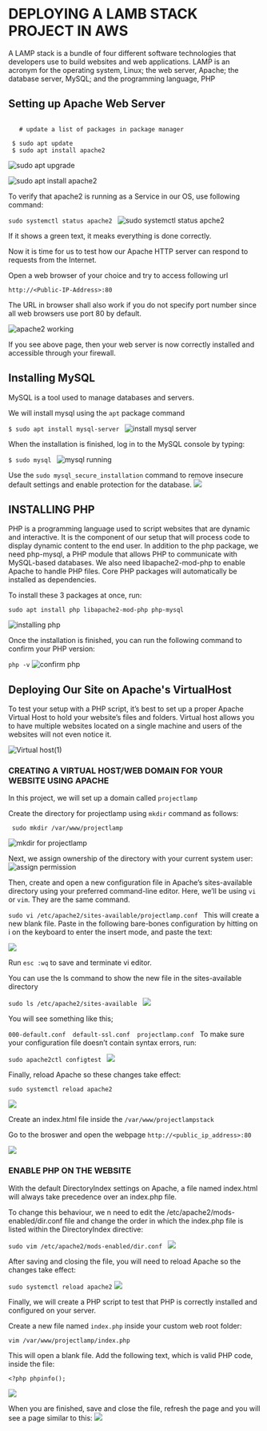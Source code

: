 # DEPLOYING A LAMB STACK PROJECT IN AWS

A LAMP stack is a bundle of four different software technologies that developers use to build websites and web applications. LAMP is an acronym for the operating system, Linux; the web server, Apache; the database server, MySQL; and the programming language, PHP

## Setting up Apache Web Server

```

   # update a list of packages in package manager

 $ sudo apt update
 $ sudo apt install apache2

```

![sudo apt upgrade](./images/sudo%20apt%20update.png)

![sudo apt install apache2](./images/sudo%20apt%20install%20apache.png)

To verify that apache2 is running as a Service in our OS, use following command:

`sudo systemctl status apache2
`
![sudo systemctl status apche2](./images/confirm%20apache2.png)


If it shows a green text, it meaks everything is done correctly.

Now it is time for us to test how our Apache HTTP server can respond to requests from the Internet.

Open a web browser of your choice and try to access following url

`http://<Public-IP-Address>:80`

The URL in browser shall also work if you do not specify port number since all web browsers use port 80 by default.

![apache2 working](./images/curl%20public%20ip.png)


If you see above page, then your web server is now correctly installed and accessible through your firewall.

## Installing MySQL

MySQL is a tool used to manage databases and servers. 

We will install mysql using the `apt` package command

`$ sudo apt install mysql-server
`
![install mysql server](./images/sudo%20apt%20install%20mysql.png)

When the installation is finished, log in to the MySQL console by typing:

`$ sudo mysql
`
![mysql running](./images/sudo%20mysql%20running.png)

Use the `sudo mysql_secure_installation` command to remove insecure default settings and enable protection for the database.
![](./images/sudo%20mysql_secure_installation.png)

## INSTALLING PHP


PHP is a programming language used to script websites that are dynamic and interactive.  It is the component of our setup that will process code to display dynamic content to the end user. In addition to the php package, we need php-mysql, a PHP module that allows PHP to communicate with MySQL-based databases. We also need libapache2-mod-php to enable Apache to handle PHP files. Core PHP packages will automatically be installed as dependencies.


To install these 3 packages at once, run:

`sudo apt install php libapache2-mod-php php-mysql`

![installing php](./images/Installing%20php.png)

Once the installation is finished, you can run the following command to confirm your PHP version:

`php -v`
![confirm php](./images/php%20vewrsaion.png)

## Deploying Our Site on Apache's VirtualHost

To test your setup with a PHP script, it’s best to set up a proper Apache Virtual Host to hold your website’s files and folders. Virtual host allows you to have multiple websites located on a single machine and users of the websites will not even notice it.

![Virtual host(1)](./images/VirtualHost%20(1).png)


### CREATING A VIRTUAL HOST/WEB DOMAIN FOR YOUR WEBSITE USING APACHE

In this project, we will set up a domain called `projectlamp`

Create the directory for projectlamp using `mkdir` command as follows:

` sudo mkdir /var/www/projectlamp`

![mkdir for projectlamp](./images/mkdir%20projectlamp%20dir.png)


Next, we assign ownership of the directory with your current system user:
![assign permission](./images/grant%20permission.png)

Then, create and open a new configuration file in Apache’s sites-available directory using your preferred command-line editor. Here, we’ll be using `vi` or `vim`. They are the same command. 

`sudo vi /etc/apache2/sites-available/projectlamp.conf
`
This will create a new blank file. Paste in the following bare-bones configuration by hitting on i on the keyboard to enter the insert mode, and paste the text:

![](./images/vi%20into%20projectlamp.png)

Run `esc :wq`  to save and terminate vi editor.

You can use the ls command to show the new file in the sites-available directory

`sudo ls /etc/apache2/sites-available
`
![](./images/run%20sudo%20ls%20to%20view.png)

You will see something like this;

`000-default.conf  default-ssl.conf  projectlamp.conf
`
To make sure your configuration file doesn’t contain syntax errors, run:

`sudo apache2ctl configtest
`
![](./images/sudo%20config%20test.png)

Finally, reload Apache so these changes take effect:

`sudo systemctl reload apache2`

![](./images/reloading%20apache.png)

Create an index.html file inside the `/var/www/projectlampstack`

Go to the broswer and open the webpage `http://<public_ip_address>:80`


![](./images/index%20of.png)


### ENABLE PHP ON THE WEBSITE

With the default DirectoryIndex settings on Apache, a file named index.html will always take precedence over an index.php file.

To change this behaviour, we n need to edit the /etc/apache2/mods-enabled/dir.conf file and change the order in which the index.php file is listed within the DirectoryIndex directive:

`sudo vim /etc/apache2/mods-enabled/dir.conf
`
![](./images/editing%20vim.png)

After saving and closing the file, you will need to reload Apache so the changes take effect:

`sudo systemctl reload apache2`
![](./images/RELOAD%20APACHE2%20AGAIN.png)

Finally, we will create a PHP script to test that PHP is correctly installed and configured on your server.

Create a new file named `index.php` inside your custom web root folder:

`vim /var/www/projectlamp/index.php`

This will open a blank file. Add the following text, which is valid PHP code, inside the file:

`<?php
phpinfo();`


![](./images/vim%20into%20php.png
)

When you are finished, save and close the file, refresh the page and you will see a page similar to this:
![](./images/valid%20php%20file.png)

